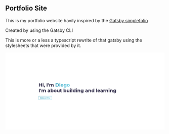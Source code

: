 ## Portfolio Site

This is my portfolio website havily inspired by the [Gatsby simplefolio](https://github.com/cobidev/gatsby-simplefolio)

Created by using the Gatsby CLI

This is more or a less a typescript rewrite of that gatsby using the stylesheets that were provided by it. 

![Website frontpage](https://github.com/Dmarcano/React-Portfolio/blob/master/Images/SiteImage.png)
